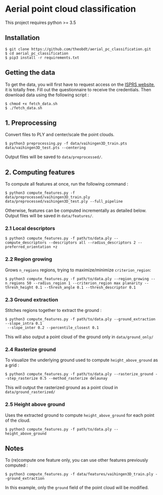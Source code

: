 # Aerial point cloud classification

This project requires python >= 3.5

## Installation

```
$ git clone https://github.com/theobdt/aerial_pc_classification.git
$ cd aerial_pc_classification
$ pip3 install -r requirements.txt
```

## Getting the data
To get the data, you will first have to request access on the [ISPRS website](http://www2.isprs.org/commissions/comm3/wg4/detection-and-reconstruction.html), it is totally free.
Fill out the questionnaire to receive the credentials.
Then download data using the following script :

```
$ chmod +x fetch_data.sh
$ ./fetch_data.sh
```

## 1. Preprocessing

Convert files to PLY and center/scale the point clouds.
```
$ python3 preprocessing.py -f data/vaihingen3D_train.pts data/vaihingen3D_test.pts --centering
```
Output files will be saved to `data/preprocessed/`.

## 2. Computing features

To compute all features at once, run the following command :

```
$ python3 compute_features.py -f data/preprocessed/vaihingen3D_train.ply data/preprocessed/vaihingen3D_test.ply --full_pipeline
```

Otherwise, features can be computed incrementally as detailed below.
Output files will be saved in `data/features/`.

### 2.1 Local descriptors
```
$ python3 compute_features.py -f path/to/data.ply --compute_descriptors --descriptors all --radius_descriptors 2 --preferred_orientation +z
```

### 2.2 Region growing
Grows `n_regions` regions, trying to maximize/minimize `criterion_region`:
```
$ python3 compute_features.py -f path/to/data.ply --region_growing --n_regions 50 --radius_region 1 --criterion_region max planarity --thresh_height 0.1 --thresh_angle 0.1 --thresh_descriptor 0.1
```

### 2.3 Ground extraction

Stitches regions together to extract the ground :
```
$ python3 compute_features.py -f path/to/data.ply --ground_extraction --slope_intra 0.1
 --slope_inter 0.2 --percentile_closest 0.1 
```
This will also output a point cloud of the ground only in `data/ground_only/`


### 2.4 Rasterize ground
To visualize the underlying ground used to compute `height_above_ground` as a grid :
```
$ python3 compute_features.py -f path/to/data.ply --rasterize_ground --step_rasterize 0.5 --method_rasterize delaunay
```
This will output the rasterized ground as a point cloud in `data/ground_rasterized/`


### 2.5 Height above ground

Uses the extracted ground to compute `height_above_ground` for each point of the cloud.
```
$ python3 compute_features.py -f path/to/data.ply --height_above_ground
```


## Notes
To (re)compute one feature only, you can use other features previously computed :
```
$ python3 compute_features.py -f data/features/vaihingen3D_train.ply --ground_extraction
```
In this example, only the `ground` field of the point cloud will be modified.

